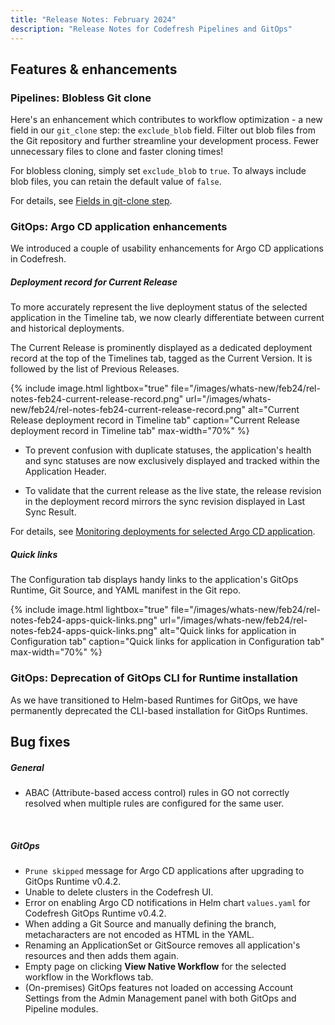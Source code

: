 ```yaml
---
title: "Release Notes: February 2024"
description: "Release Notes for Codefresh Pipelines and GitOps"
---
```


## Features & enhancements

### Pipelines: Blobless Git clone

Here's an enhancement which contributes to workflow optimization -  a new field in our `git_clone` step: the `exclude_blob` field.
Filter out blob files from the Git repository and further streamline your development process. Fewer unnecessary files to clone and faster cloning times!  

For blobless cloning, simply set `exclude_blob` to `true`. To always include blob files, you can retain the default value of `false`.

For details, see [Fields in git-clone step]({{site.baseurl}}/docs/pipelines/steps/git-clone/#fields).

### GitOps: Argo CD application enhancements

We introduced a couple of usability enhancements for Argo CD applications in Codefresh.  

##### Deployment record for Current Release
To more accurately represent the live deployment status of the selected application in the Timeline tab, we now clearly differentiate between current and historical deployments.

The Current Release is prominently displayed as a dedicated deployment record at the top of the Timelines tab, tagged as the Current Version. It is followed by the list of Previous Releases. 

{% include
image.html
lightbox="true"
file="/images/whats-new/feb24/rel-notes-feb24-current-release-record.png"
url="/images/whats-new/feb24/rel-notes-feb24-current-release-record.png"
alt="Current Release deployment record in Timeline tab"
caption="Current Release deployment record in Timeline tab"
max-width="70%"
%}

* To prevent confusion with duplicate statuses, the application's health and sync statuses are now exclusively displayed and tracked within the Application Header. 

* To validate that the current release as the live state, the release revision in the deployment record mirrors the sync revision displayed in Last Sync Result. 

For details, see [Monitoring deployments for selected Argo CD application]({{site.baseurl}}/docs/deployments/gitops/applications-dashboard/#monitoring-deployments-for-selected-argo-cd-application).

##### Quick links
The Configuration tab displays handy links to the application's GitOps Runtime, Git Source, and YAML manifest in the Git repo.

{% include
image.html
lightbox="true"
file="/images/whats-new/feb24/rel-notes-feb24-apps-quick-links.png"
url="/images/whats-new/feb24/rel-notes-feb24-apps-quick-links.png"
alt="Quick links for application in Configuration tab"
caption="Quick links for application in Configuration tab"
max-width="70%"
%}


### GitOps: Deprecation of GitOps CLI for Runtime installation

As we have transitioned to Helm-based Runtimes for GitOps, we have permanently deprecated the CLI-based installation for GitOps Runtimes.


## Bug fixes

##### General 
* ABAC (Attribute-based access control) rules in GO not correctly resolved when multiple rules are configured for the same user. 
<br>

<!-- ##### Pipelines
(On-premises) Unable to deploy Helm charts to Helm boards after upgrade to v2.2.4 -->

##### GitOps 
* `Prune skipped` message for Argo CD applications after upgrading to GitOps Runtime v0.4.2.
* Unable to delete clusters in the Codefresh UI. 
* Error on enabling Argo CD notifications in Helm chart `values.yaml` for Codefresh GitOps Runtime v0.4.2. 
* When adding a Git Source and manually defining the branch, metacharacters are not encoded as HTML in the YAML. 
* Renaming an ApplicationSet or GitSource removes all application's resources and then adds them again. 
* Empty page on clicking **View Native Workflow** for the selected workflow in the Workflows tab.
* (On-premises) GitOps features not loaded on accessing Account Settings from the Admin Management panel with both GitOps and Pipeline modules.










